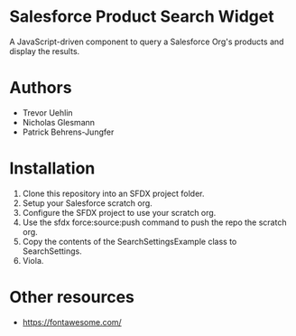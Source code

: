 # Salesforce Product Search Widget
A JavaScript-driven component to query a Salesforce Org's products and display the results.

# Authors
- Trevor Uehlin
- Nicholas Glesmann
- Patrick Behrens-Jungfer

# Installation
1. Clone this repository into an SFDX project folder.
2. Setup your Salesforce scratch org.
3. Configure the SFDX project to use your scratch org.
4. Use the sfdx force:source:push command to push the repo the scratch org.
5. Copy the contents of the SearchSettingsExample class to SearchSettings.
6. Viola.

# Other resources
- https://fontawesome.com/
  
